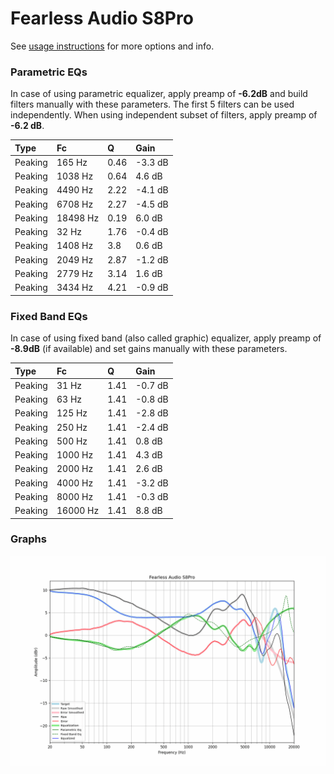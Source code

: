 # Fearless Audio S8Pro
See [usage instructions](https://github.com/jaakkopasanen/AutoEq#usage) for more options and info.

### Parametric EQs
In case of using parametric equalizer, apply preamp of **-6.2dB** and build filters manually
with these parameters. The first 5 filters can be used independently.
When using independent subset of filters, apply preamp of **-6.2 dB**.

| Type    | Fc       |    Q | Gain    |
|:--------|:---------|:-----|:--------|
| Peaking | 165 Hz   | 0.46 | -3.3 dB |
| Peaking | 1038 Hz  | 0.64 | 4.6 dB  |
| Peaking | 4490 Hz  | 2.22 | -4.1 dB |
| Peaking | 6708 Hz  | 2.27 | -4.5 dB |
| Peaking | 18498 Hz | 0.19 | 6.0 dB  |
| Peaking | 32 Hz    | 1.76 | -0.4 dB |
| Peaking | 1408 Hz  | 3.8  | 0.6 dB  |
| Peaking | 2049 Hz  | 2.87 | -1.2 dB |
| Peaking | 2779 Hz  | 3.14 | 1.6 dB  |
| Peaking | 3434 Hz  | 4.21 | -0.9 dB |

### Fixed Band EQs
In case of using fixed band (also called graphic) equalizer, apply preamp of **-8.9dB**
(if available) and set gains manually with these parameters.

| Type    | Fc       |    Q | Gain    |
|:--------|:---------|:-----|:--------|
| Peaking | 31 Hz    | 1.41 | -0.7 dB |
| Peaking | 63 Hz    | 1.41 | -0.8 dB |
| Peaking | 125 Hz   | 1.41 | -2.8 dB |
| Peaking | 250 Hz   | 1.41 | -2.4 dB |
| Peaking | 500 Hz   | 1.41 | 0.8 dB  |
| Peaking | 1000 Hz  | 1.41 | 4.3 dB  |
| Peaking | 2000 Hz  | 1.41 | 2.6 dB  |
| Peaking | 4000 Hz  | 1.41 | -3.2 dB |
| Peaking | 8000 Hz  | 1.41 | -0.3 dB |
| Peaking | 16000 Hz | 1.41 | 8.8 dB  |

### Graphs
![](./Fearless%20Audio%20S8Pro.png)